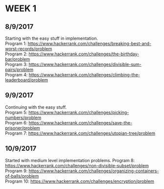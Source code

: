 # WEEK 1

## 8/9/2017
Starting with the easy stuff in implementation.  
Program 1: https://www.hackerrank.com/challenges/breaking-best-and-worst-records/problem  
Program 2: https://www.hackerrank.com/challenges/the-birthday-bar/problem  
Program 3: https://www.hackerrank.com/challenges/divisible-sum-pairs/problem  
Program 4: https://www.hackerrank.com/challenges/climbing-the-leaderboard/problem  

## 9/9/2017
Continuing with the easy stuff.  
Program 5: https://www.hackerrank.com/challenges/picking-numbers/problem  
Program 6: https://www.hackerrank.com/challenges/save-the-prisoner/problem  
Program 7: https://www.hackerrank.com/challenges/utopian-tree/problem  

## 10/9/2017
Started with medium level implementation problems.
Program 8: https://www.hackerrank.com/challenges/non-divisible-subset/problem  
Program 9: https://www.hackerrank.com/challenges/organizing-containers-of-balls/problem  
Program 10: https://www.hackerrank.com/challenges/encryption/problem  
